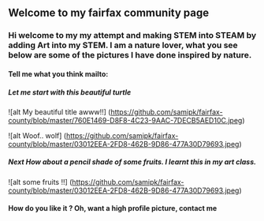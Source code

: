 ## Welcome to my fairfax community page

### Hi welcome to my my attempt and making STEM into STEAM by adding Art into my STEM. I am a nature lover, what you see below are some of the pictures I have done inspired by nature. 

#### Tell me what you think mailto:

##### Let me start with this beautiful turtle

![alt My beautiful title awww!!] (https://github.com/samipk/fairfax-county/blob/master/760E1469-D8F8-4C23-9AAC-7DECB5AED10C.jpeg)


![alt Woof.. wolf] (https://github.com/samipk/fairfax-county/blob/master/03012EEA-2FD8-462B-9D86-477A30D79693.jpeg)

##### Next How about a pencil shade of some fruits. I learnt this in my art class.

![alt some fruits !!] (https://github.com/samipk/fairfax-county/blob/master/03012EEA-2FD8-462B-9D86-477A30D79693.jpeg)

#### How do you like it ? Oh, want a high profile picture, contact me

